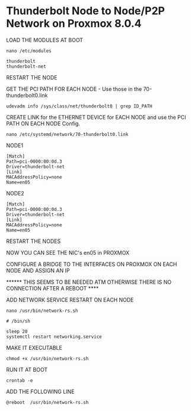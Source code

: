 # Thunderbolt Node to Node/P2P Network on Proxmox 8.0.4


LOAD THE MODULES AT BOOT 
```
nano /etc/modules
```
```
thunderbolt
thunderbolt-net
```

RESTART THE NODE

GET THE PCI PATH FOR EACH NODE - Use those in the 70-thunderbolt0.link
```
udevadm info /sys/class/net/thunderbolt0 | grep ID_PATH
```

CREATE LINK for the ETHERNET DEVICE for EACH NODE and use the PCI PATH ON EACH NODE Config.
```
nano /etc/systemd/network/70-thunderbolt0.link
```
NODE1
```
[Match]
Path=pci-0000:00:0d.3
Driver=thunderbolt-net
[Link]
MACAddressPolicy=none
Name=en05
```
NODE2
```
[Match]
Path=pci-0000:00:0d.3
Driver=thunderbolt-net
[Link]
MACAddressPolicy=none
Name=en05
```

RESTART THE NODES

NOW YOU CAN SEE THE NIC's en05 in PROXMOX

CONFIGURE A BRIDGE TO THE INTERFACES ON PROXMOX ON EACH NODE AND ASSIGN AN IP


****** THIS SEEMS TO BE NEEDED ATM OTHERWISE THERE IS NO CONNECTION AFTER A REBOOT ****

ADD NETWORK SERVICE RESTART ON EACH NODE
```
nano /usr/bin/network-rs.sh
```
```
# /bin/sh

sleep 20
systemctl restart networking.service
```

MAKE IT EXECUTABLE
```
chmod +x /usr/bin/network-rs.sh
```

RUN IT AT BOOT
```
crontab -e
```
ADD THE FOLLOWING LINE
```
@reboot  /usr/bin/network-rs.sh
```
